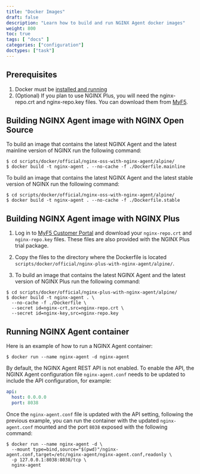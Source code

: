 ```yaml
---
title: "Docker Images"
draft: false
description: "Learn how to build and run NGINX Agent docker images"
weight: 800
toc: true
tags: [ "docs" ]
categories: ["configuration"]
doctypes: ["task"]
---
```


## Prerequisites
1. Docker must be [installed and running](https://docs.docker.com/engine/install/)
1. (Optional) If you plan to use NGINX Plus, you will need the nginx-repo.crt and nginx-repo.key files. You can download them from [MyF5](https://my.f5.com).

## Building NGINX Agent image with NGINX Open Source

To build an image that contains the latest NGINX Agent and the latest mainline version of NGINX run the following command:

```shell
$ cd scripts/docker/official/nginx-oss-with-nginx-agent/alpine/
$ docker build -t nginx-agent . --no-cache -f ./Dockerfile.mainline
```

To build an image that contains the latest NGINX Agent and the latest stable version of NGINX run the following command:
```shell
$ cd scripts/docker/official/nginx-oss-with-nginx-agent/alpine/
$ docker build -t nginx-agent . --no-cache -f ./Dockerfile.stable
```

## Building NGINX Agent image with NGINX Plus

1. Log in to [MyF5 Customer Portal](https://account.f5.com/myf5) and download your `nginx-repo.crt` and `nginx-repo.key` files. These files are also provided with the NGINX Plus trial package.

1. Copy the files to the directory where the Dockerfile is located `scripts/docker/official/nginx-plus-with-nginx-agent/alpine/`.

1. To build an image that contains the latest NGINX Agent and the latest version of NGINX Plus run the following command:

```shell
$ cd scripts/docker/official/nginx-plus-with-nginx-agent/alpine/
$ docker build -t nginx-agent . \
  --no-cache -f ./Dockerfile \
  --secret id=nginx-crt,src=nginx-repo.crt \
  --secret id=nginx-key,src=nginx-repo.key
```

## Running NGINX Agent container

Here is an example of how to run a NGINX Agent container:

```console
$ docker run --name nginx-agent -d nginx-agent
```

By default, the NGINX Agent REST API is not enabled. To enable the API, the NGINX Agent configuration file `nginx-agent.conf` needs to be updated to include the API configuration, for example:

```yaml
api:
  host: 0.0.0.0
  port: 8038
```

Once the `nginx-agent.conf` file is updated with the API setting, following the previous example, you can run the container with the updated `nginx-agent.conf` mounted and the port `8038` exposed with the following command:

```console
$ docker run --name nginx-agent -d \
  --mount type=bind,source="$(pwd)"/nginx-agent.conf,target=/etc/nginx-agent/nginx-agent.conf,readonly \
  -p 127.0.0.1:8038:8038/tcp \
  nginx-agent
```
